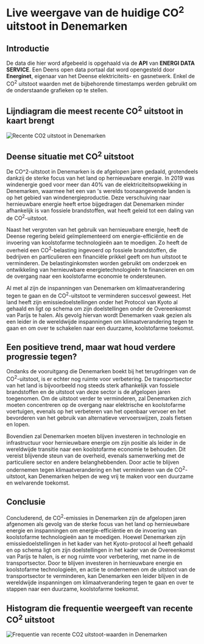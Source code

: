 # Live weergave van de huidige CO<sup>2</sup> uitstoot in Denemarken

## Introductie

De data die hier word afgebeeld is opgehaald via de **API** van **ENERGI DATA SERVICE**. Een Deens open data portaal dat word opengesteld door **Energinet**, eigenaar van het Deense elektriciteits- en gasnetwerk. Enkel de CO<sup>2</sup> uitstoot waarden met de bijbehorende timestamps werden gebruikt om de onderstaande grafieken op te stellen.


## Lijndiagram die meest recente CO<sup>2</sup> uitstoot in kaart brengt 


![Recente CO2 uitstoot in Denemarken](/home/osboxes/Desktop/linux-22-23-ademayari/data_workflow/data_report/co2_lineplot.jpg)














## Deense situatie met CO<sup>2</sup> uitstoot 

De CO^2-uitstoot in Denemarken is de afgelopen jaren gedaald, grotendeels dankzij de sterke focus van het land op hernieuwbare energie. In 2019 was windenergie goed voor meer dan 40% van de elektriciteitsopwekking in Denemarken, waarmee het een van 's werelds toonaangevende landen is op het gebied van windenergieproductie. Deze verschuiving naar hernieuwbare energie heeft ertoe bijgedragen dat Denemarken minder afhankelijk is van fossiele brandstoffen, wat heeft geleid tot een daling van de CO<sup>2</sup>-uitstoot.

Naast het vergroten van het gebruik van hernieuwbare energie, heeft de Deense regering beleid geïmplementeerd om energie-efficiëntie en de invoering van koolstofarme technologieën aan te moedigen. Zo heeft de overheid een CO<sup>2</sup>-belasting ingevoerd op fossiele brandstoffen, die bedrijven en particulieren een financiële prikkel geeft om hun uitstoot te verminderen. De belastinginkomsten worden gebruikt om onderzoek en ontwikkeling van hernieuwbare energietechnologieën te financieren en om de overgang naar een koolstofarme economie te ondersteunen.

Al met al zijn de inspanningen van Denemarken om klimaatverandering tegen te gaan en de CO<sup>2</sup>-uitstoot te verminderen succesvol geweest. Het land heeft zijn emissiedoelstellingen onder het Protocol van Kyoto al gehaald en ligt op schema om zijn doelstellingen onder de Overeenkomst van Parijs te halen. Als gevolg hiervan wordt Denemarken vaak gezien als een leider in de wereldwijde inspanningen om klimaatverandering tegen te gaan en om over te schakelen naar een duurzame, koolstofarme toekomst.


## Een positieve trend, maar wat houd verdere progressie tegen?

Ondanks de vooruitgang die Denemarken boekt bij het terugdringen van de CO<sup>2</sup>-uitstoot, is er echter nog ruimte voor verbetering. De transportsector van het land is bijvoorbeeld nog steeds sterk afhankelijk van fossiele brandstoffen en de uitstoot van deze sector is de afgelopen jaren toegenomen. Om de uitstoot verder te verminderen, zal Denemarken zich moeten concentreren op de overgang naar elektrische en koolstofarme voertuigen, evenals op het verbeteren van het openbaar vervoer en het bevorderen van het gebruik van alternatieve vervoerswijzen, zoals fietsen en lopen.

Bovendien zal Denemarken moeten blijven investeren in technologie en infrastructuur voor hernieuwbare energie om zijn positie als leider in de wereldwijde transitie naar een koolstofarme economie te behouden. Dit vereist blijvende steun van de overheid, evenals samenwerking met de particuliere sector en andere belanghebbenden. Door actie te blijven ondernemen tegen klimaatverandering en het verminderen van de CO<sup>2</sup>-uitstoot, kan Denemarken helpen de weg vrij te maken voor een duurzame en welvarende toekomst.


## Conclusie
Concluderend, de CO<sup>2</sup>-emissies in Denemarken zijn de afgelopen jaren afgenomen als gevolg van de sterke focus van het land op hernieuwbare energie en inspanningen om energie-efficiëntie en de invoering van koolstofarme technologieën aan te moedigen. Hoewel Denemarken zijn emissiedoelstellingen in het kader van het Kyoto-protocol al heeft gehaald en op schema ligt om zijn doelstellingen in het kader van de Overeenkomst van Parijs te halen, is er nog ruimte voor verbetering, met name in de transportsector. Door te blijven investeren in hernieuwbare energie en koolstofarme technologieën, en actie te ondernemen om de uitstoot van de transportsector te verminderen, kan Denemarken een leider blijven in de wereldwijde inspanningen om klimaatverandering tegen te gaan en over te stappen naar een duurzame, koolstofarme toekomst.




## Histogram die frequentie weergeeft van recente CO<sup>2</sup> uitstoot  


![Frequentie van recente CO2 uitstoot-waarden in Denemarken](/home/osboxes/Desktop/linux-22-23-ademayari/data_workflow/data_report/co2_histplot.jpg)
